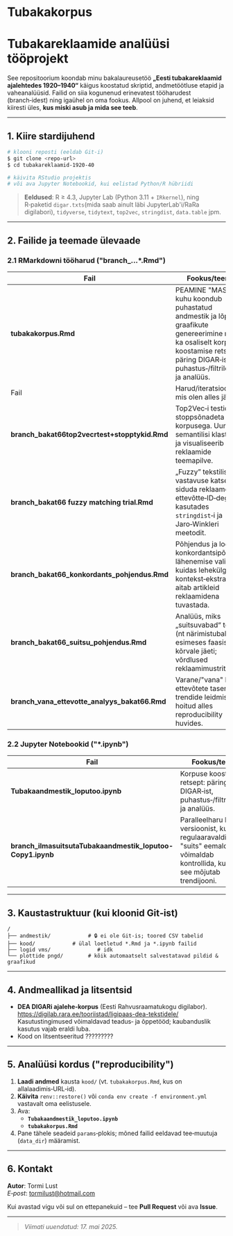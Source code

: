 # Tubakakorpus
# Tubakareklaamide analüüsi tööprojekt

See repositoorium koondab minu bakalaureusetöö **„Eesti tubakareklaamid ajalehtedes 1920–1940“** käigus koostatud skriptid, andmetöötluse etapid ja vaheanalüüsid. Failid on siia kogunenud erinevatest tööharudest (branch‑idest) ning igaühel on oma fookus. Allpool on juhend, et leiaksid kiiresti üles, **kus miski asub ja mida see teeb**.

------------------------------------------------------------------------

## 1. Kiire stardijuhend

``` bash
# klooni reposti (eeldab Git‑i)
$ git clone <repo‑url>
$ cd tubakareklaamid‑1920‑40

# käivita RStudio projektis
# või ava Jupyter Notebookid, kui eelistad Python/R hübriidi
```

> **Eeldused**: R ≥ 4.3, Jupyter Lab (Python 3.11 + `IRkernel`), ning R‑paketid `digar.txts`(mida saab ainult läbi JupyterLab'i/RaRa digilabori), `tidyverse`, `tidytext`, `top2vec`, `stringdist`, `data.table` jpm.

------------------------------------------------------------------------

## 2. Failide ja teemade ülevaade

### 2.1 RMarkdowni tööharud ("branch\_…\*.Rmd")

| Fail | Fookus/teema |
|-----------------------|-------------------------------------------------|
| **tubakakorpus.Rmd** | PEAMINE "MASTER", kuhu koondub puhastatud andmestik ja lõplik graafikute genereerimine ning ka osaliselt korpuse koostamise retsept: päring DIGAR‑ist, puhastus‑/filtriloogika ja analüüs. |
| Fail | Harud/iteratsioonid, mis olen alles jätnud |
| **branch_bakat66top2vecrtest+stopptykid.Rmd** | Top2Vec‑i testid ja stoppsõnadeta katse korpusega. Uurib semantilisi klastreid ja visualiseerib reklaamide teemapilve. |
| **branch_bakat66 fuzzy matching trial.Rmd** | „Fuzzy” tekstilise vastavuse katse, et siduda reklaame ettevõtte‑ID‑dega, kasutades `stringdist`‑i ja Jaro‑Winkleri meetodit. |
| **branch_bakat66_konkordants_pohjendus.Rmd** | Põhjendus ja logi konkordantsipõhise lähenemise valikust: kuidas lehekülg‐ja‐kontekst‑ekstrakt aitab artikleid reklaamidena tuvastada. |
| **branch_bakat66_suitsu_pohjendus.Rmd** | Analüüs, miks „suitsuvabad“ tooted (nt närimistubakas) esimeses faasis kõrvale jäeti; võrdlused reklaamimustritega. |
| **branch_vana_ettevotte_analyys_bakat66.Rmd** | Varane/"vana" katse ettevõtete tasemel trendide leidmiseks; hoitud alles reproducibility huvides. |

### 2.2 Jupyter Notebookid ("\*.ipynb")

| Fail | Fookus/teema |
|-------------------------|----------------------------------------------|
| **Tubakaandmestik_loputoo.ipynb** | Korpuse koostamise retsept: päring DIGAR‑ist, puhastus‑/filtriloogika ja analüüs. |
| **branch_ilmasuitsutaTubakaandmestik_loputoo-Copy1.ipynb** | Paralleelharu korpuse versioonist, kust regulaaravaldis "suits" eemaldatud; võimaldab kontrollida, kuidas see mõjutab trendijooni. |

------------------------------------------------------------------------

## 3. Kaustastruktuur (kui kloonid Git‑ist)

```         
/
├── andmestik/            # 🔒 ei ole Git‑is; toored CSV tabelid
├── kood/            # ülal loetletud *.Rmd ja *.ipynb failid
├── logid vms/               # idk
└── plottide pngd/        # kõik automaatselt salvestatavad pildid & graafikud
```

------------------------------------------------------------------------

## 4. Andmeallikad ja litsentsid

-   **DEA DIGARi ajalehe‑korpus** (Eesti Rahvusraamatukogu digilabor). https://digilab.rara.ee/tooriistad/ligipaas-dea-tekstidele/ Kasutustingimused võimaldavad teadus‑ ja õppetööd; kaubanduslik kasutus vajab eraldi luba.
-   Kood on litsentseeritud ?????????

------------------------------------------------------------------------

## 5. Analüüsi kordus ("reproducibility")

1.  **Laadi andmed** kausta `kood/` (vt. `tubakakorpus.Rmd`, kus on allalaadimis‑URL‑id).
2.  **Käivita** `renv::restore()` või `conda env create -f environment.yml` vastavalt oma eelistusele.
3.  Ava:
    -   **`Tubakaandmestik_loputoo.ipynb`**
    -   **`tubakakorpus.Rmd`**
4.  Pane tähele seadeid `params`‑plokis; mõned failid eeldavad tee‑muutuja (`data_dir`) määramist.

------------------------------------------------------------------------

## 6. Kontakt

**Autor**: Tormi Lust\
*E‑post*: tormilust@hotmail.com

Kui avastad vigu või sul on ettepanekuid – tee **Pull Request** või ava **Issue**.

------------------------------------------------------------------------

> *Viimati uuendatud: 17. mai 2025.*
